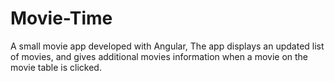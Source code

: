 # Movie-Time
 A small movie app developed with Angular, The app displays an             updated list of movies, and gives additional movies information when             a movie on the movie table is clicked.
